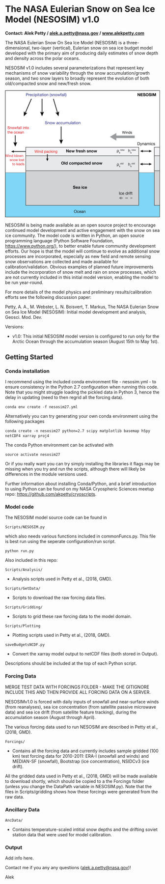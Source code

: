# The NASA Eulerian Snow on Sea Ice Model (NESOSIM) v1.0
**Contact: Alek Petty / alek.a.petty@nasa.gov / www.alekpetty.com**

The NASA Eulerian Snow On Sea Ice Model (NESOSIM) is a three-dimensional, two-layer (vertical), Eulerian snow on sea ice budget model developed with the primary aim of producing daily estimates of snow depth and density across the polar oceans.  

NESOSIM v1.0 includes several parameterizations that represent key mechanisms of snow variability through the snow accumulation/growth season, and two snow layers to broadly represent the evolution of both old/compacted snow and new/fresh snow. 


![NESOSIM schematic](schematic.jpg?raw=true "NESOSIM v1.0 schematic")


NESOSIM is being made available as an open source project to encourage continued model development and active engagement with the snow on sea ice community. The model code is written in Python, an open source programming language (Python Software Foundation, https://www.python.org/), to better enable future community development efforts. Our hope is that the model will continue to evolve as additional snow processes are incorporated, especially as new field and remote sensing snow observations are collected and made available for calibration/validation. Obvious examples of planned future improvements include the incorporation of snow melt and rain on snow processes, which are not currently included in this initial model version, enabling the model to be run year-round.

For more details of the model physics and preliminary results/calibration efforts see the following discussion paper:

Petty, A. A., M. Webster, L. N. Boisvert, T. Markus, The NASA Eulerian Snow on Sea Ice Model (NESOSIM): Initial model development and analysis, Geosci. Mod. Dev.

Versions:
 - v1.0: This initial NESOSIM model version is configured to run only for the Arctic Ocean through the accumulation season (August 15th to May 1st).


## Getting Started

### Conda installation

I recommend using the included conda environment file - nesosim.yml - to ensure consistency in the Python 2.7 configuration when running this code. Note that you might struggle loading the pickled data in Python 3, hence the delay in updating (need to then regrid all the forcing data).

```
conda env create -f nesosim27.yml
```

Alternatively you can try generating your own conda environment using the following packages

```
conda create -n nesosim27 python=2.7 scipy matplotlib basemap h5py netCDF4 xarray proj4

```
The conda Python environment can be activated with 

```
source activate nesosim27
```

Or if you really want you can try simply installing the libraries it flags may be missing when you try and run the scripts, although there will likely be differences in the module versions used. 

Further information about installing Conda/Python, and a brief introduction to using Python can be found on my NASA Cryospheric Sciences meetup repo: https://github.com/akpetty/cryoscripts.

### Model code

The NESOSIM model source code can be found in 

```
Scripts/NESOSIM.py
```
which also needs various functions included in commonFuncs.py. This file is best run using the seperate configuration/run script.

```
python run.py
```

Also included in this repo:
```
Scripts/Analysis/
```
- Analysis scripts used in Petty et al., (2018, GMD).

```
Scripts/GetData/
```
 - Scripts to download the raw forcing data files.

```
Scripts/Gridding/
```
- Scripts to grid these raw forcing data to the model domain.

```
Scripts/Plotting
```
- Plotting scripts used in Petty et al., (2018, GMD).

```
saveBudgetsNCDF.py
```
- Convert the xarray model output to netCDF files (both stored in Output).

Descriptions should be included at the top of each Python script. 


### Forcing Data

MERGE TEST DATA WITH FORCINGS FOLDER - MAKE THE GITIGNORE INCLUDE THIS AND THEN PROVIDE ALL FORCING DATA ON A SERVER.

NESOSIMv1.0 is forced with daily inputs of snowfall and near-surface winds (from reanalyses), sea ice concentration (from satellite passive microwave data) and sea ice drift (from satellite feature tracking), during the accumulation season (August through April).  

The various forcing data used to run NESOSIM are described in Petty et al., (2018, GMD).

```
Forcings/
```
- Contains all the forcing data and currently includes sample gridded (100 km) test forcing data for 2010-2011: ERA-I (snowfall and winds) and MEDIAN-SF (snowfall), Bootstrap (ice concentration), NSIDCv3 (ice drift). 

All the gridded data used in Petty et al., (2018, GMD) will be made available to download shortly, which should be copied to a the Forcings folder (unless you change the DataPath variable in NESOSIM.py). Note that the files in Scripts/gridding shows how these forcings were generated from the raw data.

### Ancillary Data

```
AncData/
```
- Contains temperature-scaled intitial snow depths and the drifting soviet station data that were used for model calibration.

### Output

Add info here.


Contact me if you any any questions (alek.a.petty@nasa.gov)!

Alek



